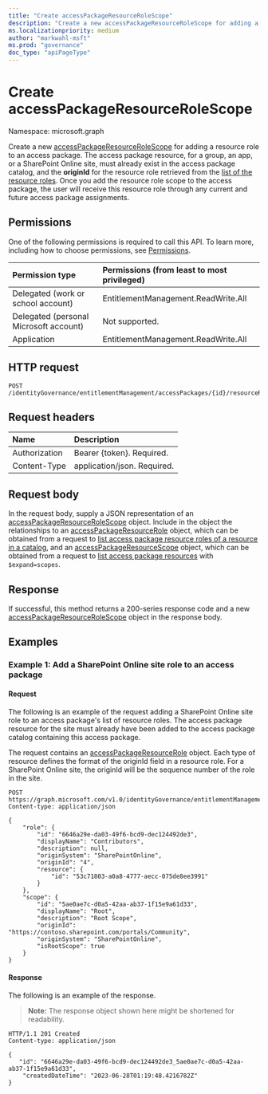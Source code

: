 ```yaml
---
title: "Create accessPackageResourceRoleScope"
description: "Create a new accessPackageResourceRoleScope for adding a resource role to an access package."
ms.localizationpriority: medium
author: "markwahl-msft"
ms.prod: "governance"
doc_type: "apiPageType"
---
```


# Create accessPackageResourceRoleScope

Namespace: microsoft.graph

Create a new [accessPackageResourceRoleScope](../resources/accesspackageresourcerolescope.md) for adding a resource role to an access package. The access package resource, for a group, an app, or a SharePoint Online site, must already exist in the access package catalog, and the **originId** for the resource role retrieved from the [list of the resource roles](accesspackagecatalog-list-resourceroles.md). Once you add the resource role scope to the access package, the user will receive this resource role through any current and future access package assignments.

## Permissions

One of the following permissions is required to call this API. To learn more, including how to choose permissions, see [Permissions](/graph/permissions-reference).

| Permission type                        | Permissions (from least to most privileged) |
|:---------------------------------------|:--------------------------------------------|
| Delegated (work or school account)     | EntitlementManagement.ReadWrite.All |
| Delegated (personal Microsoft account) | Not supported. |
| Application                            | EntitlementManagement.ReadWrite.All |

## HTTP request

<!-- { "blockType": "ignored" } -->

```http
POST /identityGovernance/entitlementManagement/accessPackages/{id}/resourceRoleScopes
```

## Request headers

| Name          | Description   |
|:--------------|:--------------|
| Authorization | Bearer {token}. Required. |
| Content-Type  | application/json. Required.  |

## Request body

In the request body, supply a JSON representation of an [accessPackageResourceRoleScope](../resources/accesspackageresourcerolescope.md) object.  Include in the object the relationships to an [accessPackageResourceRole](../resources/accesspackageresourcerole.md) object, which can be obtained from a request to [list access package resource roles of a resource in a catalog](accesspackagecatalog-list-resourceroles.md), and an [accessPackageResourceScope](../resources/accesspackageresourcescope.md) object, which can be obtained from a request to [list access package resources](accesspackagecatalog-list-resources.md) with `$expand=scopes`.

## Response

If successful, this method returns a 200-series response code and a new [accessPackageResourceRoleScope](../resources/accesspackageresourcerolescope.md) object in the response body.

## Examples

### Example 1: Add a SharePoint Online site role to an access package

#### Request

The following is an example of the request adding a SharePoint Online site role to an access package's list of resource roles.  The access package resource for the site must already have been added to the access package catalog containing this access package.

The request contains an [accessPackageResourceRole](../resources/accesspackageresourcerole.md) object. Each type of resource defines the format of the originId field in a resource role. For a SharePoint Online site, the originId will be the sequence number of the role in the site.

<!-- {
  "blockType": "request",
  "name": "create_accesspackageresourcerolescope_from_accesspackage2"
}-->

```http
POST https://graph.microsoft.com/v1.0/identityGovernance/entitlementManagement/accessPackages/{id}/resourceRoleScopes
Content-type: application/json

{
    "role": {
        "id": "6646a29e-da03-49f6-bcd9-dec124492de3",
        "displayName": "Contributors",
        "description": null,
        "originSystem": "SharePointOnline",
        "originId": "4",
        "resource": {
            "id": "53c71803-a0a8-4777-aecc-075de8ee3991"
        }
    },
    "scope": {
        "id": "5ae0ae7c-d0a5-42aa-ab37-1f15e9a61d33",
        "displayName": "Root",
        "description": "Root Scope",
        "originId": "https://contoso.sharepoint.com/portals/Community",
        "originSystem": "SharePointOnline",
        "isRootScope": true
    }
}
```


#### Response

The following is an example of the response.

> **Note:** The response object shown here might be shortened for readability.

<!-- {
  "blockType": "response",
  "truncated": true,
  "@odata.type": "microsoft.graph.accessPackageResourceRoleScope"
} -->

```http
HTTP/1.1 201 Created
Content-type: application/json

{
   "id": "6646a29e-da03-49f6-bcd9-dec124492de3_5ae0ae7c-d0a5-42aa-ab37-1f15e9a61d33",
    "createdDateTime": "2023-06-28T01:19:48.4216782Z"
}
```
